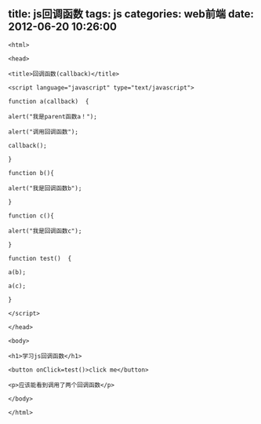 title: js回调函数
tags: js
categories: web前端
date: 2012-06-20 10:26:00
---
```
<html>

<head>

<title>回调函数(callback)</title>

<script language="javascript" type="text/javascript">

function a(callback)  {

alert("我是parent函数a！");

alert("调用回调函数");

callback();

}

function b(){

alert("我是回调函数b");

}

function c(){

alert("我是回调函数c");

}

function test()  {

a(b);

a(c);

}

</script>

</head>

<body>

<h1>学习js回调函数</h1>

<button onClick=test()>click me</button>

<p>应该能看到调用了两个回调函数</p>

</body>

</html>


```
